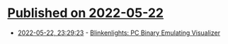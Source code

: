 # [Published on 2022-05-22](index.md)

* [2022-05-22, 23:29:23](https://news.ycombinator.com/item?id=31473846) - [Blinkenlights: PC Binary Emulating Visualizer](https://justine.lol/blinkenlights/)
